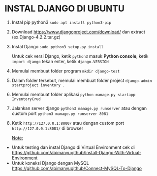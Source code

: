 # INSTAL DJANGO DI UBUNTU
1. Instal pip python3 ```sudo apt install python3-pip```
2. Download https://www.djangoproject.com/download/ dan extract (ex.Django-4.2.2.tar.gz)
3. Instal Django ```sudo python3 setup.py install```

   Untuk cek versi Django, ketik ```python3``` masuk **Python console**, ketik ```import django``` tekan enter, ketik ```django.VERSION```

4. Memulai membuat folder program ```mkdir django-test```
5. Dalam folder tersebut, memulai membuat folder project ```django-admin startproject inventory .```
6. Memulai membuat folder aplikasi ```python manage.py startapp InventoryCrud```
7. Jalankan server django ```python3 manage.py runserver``` atau dengan custom port ```python3 manage.py runserver 8081```
8. Ketik ```http://127.0.0.1:8000/``` atau dengan custom port ```http://127.0.0.1:8081/``` di browser

   <ins>Note:</ins>
- Untuk testing dan instal Django di Virtual Environment cek di https://github.com/abimanyugithub/Install-Django-With-Virtual-Environment
- Untuk koneksi Django dengan MySQL https://github.com/abimanyugithub/Connect-MySQL-To-Django
